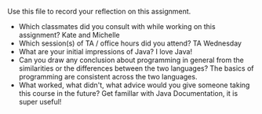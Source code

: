 Use this file to record your reflection on this assignment.

- Which classmates did you consult with while working on this assignment?
    Kate and Michelle
- Which session(s) of TA / office hours did you attend?
TA Wednesday
- What are your initial impressions of Java? 
I love Java!
- Can you draw any conclusion about programming in general from the similarities or the differences between the two languages? 
The basics of programming are consistent across the two languages. 
- What worked, what didn't, what advice would you give someone taking this course in the future?
Get famillar with Java Documentation, it is super useful!
